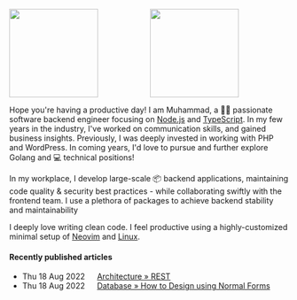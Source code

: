 <!-- 
![](https://user-images.githubusercontent.com/50658760/147412796-3d3ee35c-685f-4092-bcb0-618fbf5ecbdb.png)
-->

<p align=center>
<img height=160rem align=left src="https://github-readme-stats.vercel.app/api?username=midnqp&theme=light&show_icons=true&include_all_commits=true&count_private=true&hide_border=true">
<img height=160rem src="https://github-readme-stats.vercel.app/api/top-langs/?username=midnqp&layout=compact&langs_count=20&hide_border=true&show_owner=true"/>
</p>

Hope you're having a productive day! I am Muhammad, a 👨‍💻
passionate software backend engineer focusing on
[Node.js](www.nodejs.org) and
[TypeScript](www.typescriptlang.org). In my few years in the industry, I've worked on
communication skills, and gained business insights. Previously, I was
deeply invested in working with PHP and WordPress. In coming years,
I'd love to pursue and further explore Golang and 💻 technical
positions!


In my workplace, I develop large-scale 📦 backend applications, maintaining code quality & security best practices - while collaborating swiftly with the frontend team. I use a plethora of packages to achieve backend stability and maintainability


I deeply love writing clean code. I feel productive using a highly-customized minimal setup of [Neovim](https://neovim.io) and [Linux](https://github.com/torvalds/linux).

#### Recently published articles

- Thu 18 Aug 2022 &emsp; [Architecture » REST](https://dev.to/midnqp/rest-api-a-quickread-for-backend-dev-3i70)
- Thu 18 Aug 2022 &emsp; [Database » How to Design using Normal Forms](https://dev.to/midnqp/database-design-normal-forms-3i49)
<!--- Thu 18 Aug 2022 &emsp; [Database » Rolling Migrations](https://midnqp.github.io/MidnQP/docs/database/rolling-migrations)-->
